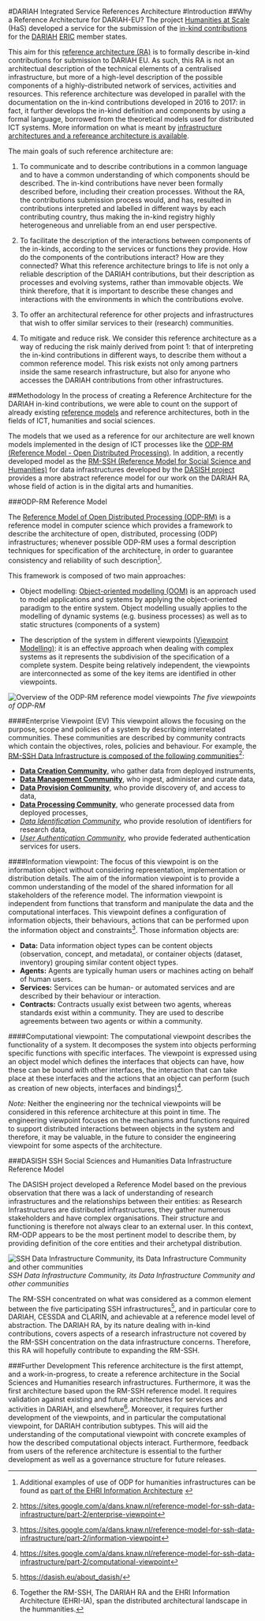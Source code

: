 #DARIAH Integrated Service References Architecture
#Introduction
##Why a Reference Architecture for DARIAH-EU? 
The project [Humanities at Scale](http://has.dariah.eu/ "HaS homepage") (HaS) developed a service for the submission of the [in-kind contributions](./DARIAH-RA-Glossary.md#g-ikc "glossary definition for in-kind contributions") for the [DARIAH](./DARIAH-RA-Glossary.md#g-dariah "glossary description of DARIAH and link") [ERIC](./DARIAH-RA-Glossary.md#g-eric "glossary description of an eric and link") member states. 
 
This aim for this [reference architecture (RA)](./DARIAH-RA-Glossary.md#g-ra "glossary description for a reference architecture") is to formally describe in-kind contributions for submission to DARIAH EU. As such, this RA is not an architectual description of the technical elements of a centralised infrastructure, but more of a high-level description of the possible components of a highly-distributed network of services, activities and resources. This reference architecture was developed in parallel with the documentation on the in-kind contributions developed in 2016 to 2017: in fact, it further develops the in-kind definition and components by using a formal language, borrowed from the theoretical models used for distributed ICT systems. More information on what is meant by [infrastructure architectures and a refereance architecture is available](./EHRI-IA-What-is-an-IA.md "EHRI What is Architecture (for Research Infrastructures)"). <!-- Need to sort out URI for this page when a location for the EHRI-IA has been found-->
 
The main goals of such reference architecture are:
 
1.	To communicate and to describe contributions in a common language and to have a common understanding of which components should be described. The in-kind contributions have never been formally described before, including their creation processes. Without the RA, the contributions submission process would, and has, resulted in contributions interpreted and labelled in different ways by each contributing country, thus making the in-kind registry highly heterogeneous and unreliable from an end user perspective.
 
2.	To facilitate the description of the interactions between components of the in-kinds, according to the services or functions they provide. How do the components of the contributions interact? How are they connected? What this reference architecture brings to life is not only a reliable description of the DARIAH contributions, but their description as processes and evolving systems, rather than immovable objects. We think therefore, that it is important to describe these changes and interactions with the environments in which the contributions evolve.
 
3.	To offer an architectural reference for other projects and infrastructures that wish to offer similar services to their (research) communities. 

4.	To mitigate and reduce risk. We consider this reference architecture as a way of reducing the risk mainly derived from point 1: that of interpreting the in-kind contributions in different ways, to describe them without a common reference model. This risk exists not only among partners inside the same research infrastructure, but also for anyone who accesses the DARIAH contributions from other infrastructures. 

<a id="i-meth"></a>
##Methodology
In the process of creating a Reference Architecture for the DARIAH in-kind contributions, we were able to count on the support of already existing [reference models](./DARIAH-RA-Glossary.md#g-rm "glossary description of a reference model and link") and reference architectures, both in the fields of ICT, humanities and social sciences.

The models that we used as a reference for our architecture are well known models implemented in the design of ICT processes like the [ODP-RM (Reference Model - Open Distributed Processing)](./DARIAH-RA-Glossary.md#g-odp "glossary description of ODP-RM and link"). 
In addition, a recently developed model as the [RM-SSH (Reference Model for Social Science and Humanities)](./DARIAH-RA-Glossary.md#g-rmssh "glossary description of the RM-SSH and link to website") for data infrastructures developed by the [DASISH project](./DARIAH-RA-Glossary.md#g-dasish "glossary description of DASISH and link to website") provides a more abstract reference model for our work on the DARIAH RA, whose field of action is in the digital arts and humanities. 

###ODP-RM Reference Model 

The [Reference Model of Open Distributed Processing (ODP-RM)](./DARIAH-RA-Glossary.md#g-odp "glossary description of ODP-RM and link") is a reference model in computer science which provides a framework to describe the architecture of open, distributed, processing (ODP) infrastructures; whenever possible ODP-RM uses a formal description techniques for specification of the architecture, in order to guarantee consistency and reliability of such description[^1]. 

This framework is composed of two main approaches:

+ Object modelling: [Object-oriented modelling (OOM)](./DARIAH-RA-Glossary.md#g-oom "glossary description of OOM") is an approach used to model applications and systems by applying the object-oriented paradigm to the entire system. Object modelling usually applies to the modelling of dynamic systems (e.g. business processes) as well as to static structures (components of a system)

+ The description of the system in different viewpoints [(Viewpoint Modelling)](./DARIAH-RA-Glossary.md#g-vpm "glossary description of viewpoint modelling"): it is an effective approach when dealing with complex systems as it represents the subdivision of the specification of a complete system. Despite being relatively independent, the viewpoints are interconnected as some of the key items are identified in other viewpoints. 

<a id="i-vp"></a> 
![Overview of the ODP-RM reference model viewpoints](./examples/RM-ODP-viewpoints.png "Overview of the ODP-RM reference model viewpoints image") *The five viewpoints of ODP-RM* 

####Enterprise Viewpoint (EV) 
This viewpoint allows the focusing on the purpose, scope and policies of a system by describing interrelated communities. These communities are described by community contracts which contain the objectives, roles, policies and behaviour.  For example, the [RM-SSH Data Infrastructure is composed of the following communities](https://sites.google.com/a/dans.knaw.nl/reference-model-for-ssh-data-infrastructure/part-2/enterprise-viewpoint "RM-SSH Data Infrastructure EV Communities")[^2]:

*	[**Data Creation Community**](https://sites.google.com/a/dans.knaw.nl/reference-model-for-ssh-data-infrastructure/part-2/enterprise-viewpoint/data-creation-community "RM-SSH (Reference Model for Social Science and Humanities) Data Creation Community"), who gather data from deployed instruments, 
*	[**Data Management Community**](https://sites.google.com/a/dans.knaw.nl/reference-model-for-ssh-data-infrastructure/part-2/enterprise-viewpoint/data-management-community "RM-SSH (Reference Model for Social Science and Humanities) Data Management Community"), who ingest, administer and curate data, 
*	[**Data Provision Community**](https://sites.google.com/a/dans.knaw.nl/reference-model-for-ssh-data-infrastructure/part-2/enterprise-viewpoint/data-provision-community "RM-SSH (Reference Model for Social Science and Humanities) Data Provision Community"), who provide discovery of, and access to data, 
*	[**Data Processing Community**](https://sites.google.com/a/dans.knaw.nl/reference-model-for-ssh-data-infrastructure/part-2/enterprise-viewpoint/data-processing-community "RM-SSH (Reference Model for Social Science and Humanities) Processing Community"), who generate processed data from deployed processes, 
*	[*Data Identification Community*](https://sites.google.com/a/dans.knaw.nl/reference-model-for-ssh-data-infrastructure/part-2/enterprise-viewpoint/data-identification-community "RM-SSH (Reference Model for Social Science and Humanities) Data Identification Community"), who provide resolution of identifiers for research data,
*	[*User Authentication Community*](https://sites.google.com/a/dans.knaw.nl/reference-model-for-ssh-data-infrastructure/part-2/enterprise-viewpoint/user-authentication-community "RM-SSH (Reference Model for Social Science and Humanities) User Authentication Communit"), who provide federated authentication services for users.

####Information viewpoint: 
The focus of this viewpoint is on the information object without considering representation, implementation or distribution details. The aim of the information viewpoint is to provide a common understanding of the model of the shared information for all stakeholders of the reference model. The information viewpoint is independent from functions that transform and manipulate the data and the computational interfaces. This viewpoint defines a configuration of information objects, their behaviours, actions that can be performed upon the information object and constraints[^3]. Those information objects are: 

*	**Data:** Data information object types can be content objects (observation, concept, and metadata), or container objects (dataset, inventory) grouping similar content object types.
*	**Agents:** Agents are typically human users or machines acting on behalf of human users.
*	**Services:** Services can be human- or automated services and are described by their behaviour or interaction.
*	**Contracts:** Contracts usually exist between two agents, whereas standards exist within a community. They are used to describe agreements between two agents or within a community.

####Computational viewpoint: 
The computational viewpoint describes the functionality of a system. It decomposes the system into objects performing specific functions with specific interfaces. The viewpoint is expressed using an object model which defines the interfaces that objects can have, how these can be bound with other interfaces, the interaction that can take place at these interfaces and the actions that an object can perform (such as creation of new objects, interfaces and bindings)[^4].

*Note:*
Neither the engineering nor the technical viewpoints will be considered in this reference architecture at this point in time. The engineering viewpoint focuses on the mechanisms and functions required to support distributed interactions between objects in the system and therefore, it may be valuable, in the future to consider the engineering viewpoint for some aspects of the architecture.

<a id="i-rmssh"></a>
###DASISH SSH Social Sciences and Humanities Data Infrastructure Reference Model

The DASISH project developed a Reference Model based on the previous observation that there was a lack of understanding of research infrastructures and the relationships between their entities: as Research Infrastructures are distributed infrastructures, they gather numerous stakeholders and have complex organisations. Their structure and functioning is therefore not always clear to an external user. 
In this context, RM-ODP appears to be the most pertinent model to describe them, by providing definition of the core entities and their archetypal distribution.  

![SSH Data Infrastructure Community, its Data Infrastructure Community and other communities](./examples/RM-SSH-ev.png "")
*SSH Data Infrastructure Community, its Data Infrastructure Community and other communities*

The RM-SSH concentrated on what was considered as a common element between the five participating SSH infrastructures[^5], and in particular core to DARIAH, CESSDA and CLARIN, and achievable at a  reference model level of abstraction. The DARIAH RA, by its nature dealing with in-kind contributions, covers aspects of a research infrastructure not covered by the RM-SSH concentration on the data infrastructure concerns. Therefore, this RA will hopefully contribute to expanding the RM-SSH.

<a id="i-further"></a>
###Further Development
This reference architecture is the first attempt, and a work-in-progress, to create a reference architecture in the Social Sciences and Humanities research infrastructures. Furthermore, it was the first architecture based upon the RM-SSH reference model. It requires validation against existing and future architectures for services and activities in DARIAH, and elsewhere[^6].
Moreover, it requires further development of the viewpoints, and in particular the computational viewpoint, for DARIAH contribution subtypes. This will aid the understanding of the computational viewpoint with concrete examples of how the described computational objects interact. 
Furthermore, feedback from users of the reference architecture is essential to the further development as well as a governance structure for future releases.


[^1]: Additional examples of use of ODP for humanities infrastructures can be found as [part of the EHRI Information Architecture](./EHRI-IA/EHRI-IA-RM-ODP.md "Describing EHRI Information Architecture in terms of Open Distributed Processing") <!-- sort out link here when sites are up-->
[^2]: <https://sites.google.com/a/dans.knaw.nl/reference-model-for-ssh-data-infrastructure/part-2/enterprise-viewpoint>
[^3]: <https://sites.google.com/a/dans.knaw.nl/reference-model-for-ssh-data-infrastructure/part-2/information-viewpoint>
[^4]: <https://sites.google.com/a/dans.knaw.nl/reference-model-for-ssh-data-infrastructure/part-2/computational-viewpoint>
[^5]: <https://dasish.eu/about_dasish/>
[^6]: Together the RM-SSH, The DARIAH RA and the EHRI Information Architecture (EHRI-IA), span the distributed architectural landscape in the hummanities.